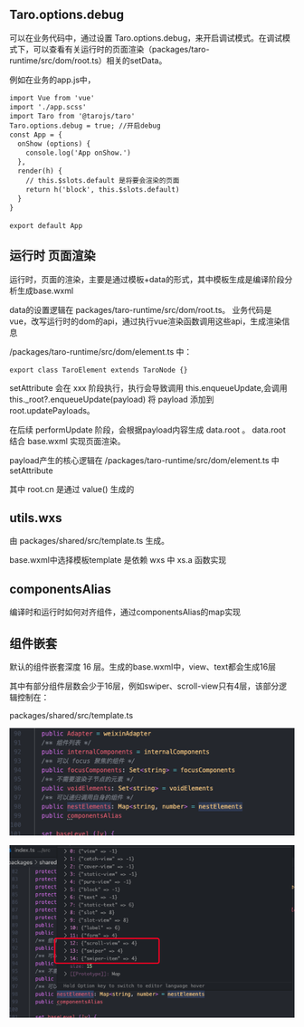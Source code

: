 ## Taro.options.debug

可以在业务代码中，通过设置 Taro.options.debug，来开启调试模式。在调试模式下，可以查看有关运行时的页面渲染（packages/taro-runtime/src/dom/root.ts）相关的setData。

例如在业务的app.js中，

```
import Vue from 'vue'
import './app.scss'
import Taro from '@tarojs/taro'
Taro.options.debug = true; //开启debug
const App = {
  onShow (options) {
    console.log('App onShow.')
  },
  render(h) {
    // this.$slots.default 是将要会渲染的页面
    return h('block', this.$slots.default)
  }
}

export default App
```

## 运行时 页面渲染

运行时，页面的渲染，主要是通过模板+data的形式，其中模板生成是编译阶段分析生成base.wxml

data的设置逻辑在 packages/taro-runtime/src/dom/root.ts。 业务代码是 vue，改写运行时的dom的api，通过执行vue渲染函数调用这些api，生成渲染信息

/packages/taro-runtime/src/dom/element.ts 中：

```
export class TaroElement extends TaroNode {}
```

setAttribute 会在 xxx 阶段执行，执行会导致调用 this.enqueueUpdate,会调用 this._root?.enqueueUpdate(payload) 将 payload 添加到 root.updatePayloads。

在后续 performUpdate 阶段，会根据payload内容生成 data.root 。 data.root 结合 base.wxml 实现页面渲染。

payload产生的核心逻辑在 /packages/taro-runtime/src/dom/element.ts 中 setAttribute

其中 root.cn 是通过 value() 生成的

## utils.wxs

由 packages/shared/src/template.ts 生成。

base.wxml中选择模板template 是依赖 wxs 中 xs.a 函数实现

## componentsAlias

编译时和运行时如何对齐组件，通过componentsAlias的map实现


## 组件嵌套

默认的组件嵌套深度 16 层。生成的base.wxml中，view、text都会生成16层

其中有部分组件层数会少于16层，例如swiper、scroll-view只有4层，该部分逻辑控制在：

packages/shared/src/template.ts

![1695281528904](image/杂记/1695281528904.png)

![1695281589726](image/杂记/1695281589726.png)
